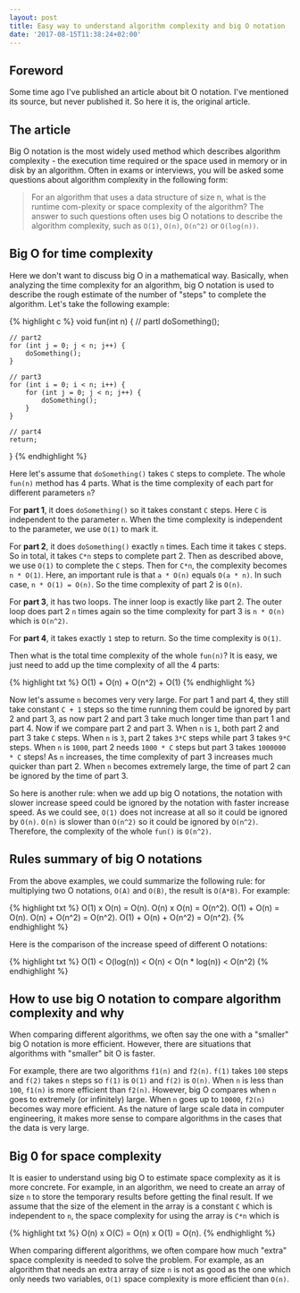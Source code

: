 ```yaml
---
layout: post
title: Easy way to understand algorithm complexity and big O notation
date: '2017-08-15T11:38:24+02:00'
---
```


## Foreword

Some time ago I've published an article about bit O notation. I've mentioned its source, but never published it. So here it is, the original article.

## The article

Big O notation is the most widely used method which describes algorithm complexity - the execution time required or the space used in memory or in disk by an algorithm. Often in exams or interviews, you will be asked some questions about algorithm complexity in the following form:

> For an algorithm that uses a data structure of size n, what is the runtime com-plexity or space complexity of the algorithm? The answer to such questions often uses big O notations to describe the algorithm complexity, such as `O(1)`, `O(n)`, `O(n^2)` or `O(log(n))`.

## Big O for time complexity

Here we don't want to discuss big O in a mathematical way. Basically, when analyzing the time complexity for an algorithm, big O notation is used to describe the rough estimate of the number of "steps" to complete the algorithm. Let's take the following example:

{% highlight c %}
void fun(int n) {
    // partl
    doSomething();

    // part2
    for (int j = 0; j < n; j++) {
        doSomething();
    }

    // part3
    for (int i = 0; i < n; i++) {
        for (int j = 0; j < n; j++) {
            doSomething();
        }
    }

    // part4
    return;
}
{% endhighlight %}

Here let's assume that `doSomething()` takes `C` steps to complete. The whole `fun(n)` method has 4 parts. What is the time complexity of each part for different parameters `n`?

For **part 1**, it does `doSomething()` so it takes constant `C` steps. Here `C` is independent to the parameter `n`. When the time complexity is independent to the parameter, we use `O(1)` to mark it.

For **part 2**, it does `doSomething()` exactly `n` times. Each time it takes `C` steps. So in total, it takes `C*n` steps to complete part 2. Then as described above, we use `O(1)` to complete the `C` steps. Then for `C*n`, the complexity becomes `n * O(1)`. Here, an important rule is that `a * O(n)` equals `O(a * n)`. In such case, `n * O(1) = O(n)`. So the time complexity of part 2 is `O(n)`.

For **part 3**, it has two loops. The inner loop is exactly like part 2. The outer loop does part 2 `n` times again so the time complexity for part 3 is `n * O(n)` which is `O(n^2)`.

For **part 4**, it takes exactly `1` step to return. So the time complexity is `O(1)`.

Then what is the total time complexity of the whole `fun(n)`? It is easy, we just need to add up the time complexity of all the 4 parts:

{% highlight txt %}
O(1) + O(n) + O(n^2) + O(1)
{% endhighlight %}

Now let's assume `n` becomes very very large. For part 1 and part 4, they still take constant `C + 1` steps so the time running them could be ignored by part 2 and part 3, as now part 2 and part 3 take much longer time than part 1 and part 4. Now if we compare part 2 and part 3. When `n` is `1`, both part 2 and part 3 take `C` steps. When `n` is `3`, part 2 takes `3*C` steps while part 3 takes `9*C` steps. When `n` is `1000`, part 2 needs `1000 * C` steps but part 3 takes `1000000 * C` steps! As `n` increases, the time complexity of part 3 increases much quicker than part 2. When `n` becomes extremely large, the time of part 2 can be ignored by the time of part 3.

So here is another rule: when we add up big O notations, the notation with slower increase speed could be ignored by the notation with faster increase speed. As we could see, `O(1)` does not increase at all so it could be ignored by `O(n)`. `O(n)` is slower than `O(n^2)` so it could be ignored by `O(n^2)`. Therefore, the complexity of the whole `fun()` is `O(n^2)`.

## Rules summary of big O notations

From the above examples, we could summarize the following rule: for multiplying two O notations, `O(A)` and `O(B)`, the result is `O(A*B)`. For example:

{% highlight txt %}
O(1) x O(n) = O(n).
O(n) x O(n) = O(n^2).
O(1) + O(n) = O(n).
O(n) + O(n^2) = O(n^2).
O(1) + O(n) + O(n^2) = O(n^2).
{% endhighlight %}

Here is the comparison of the increase speed of different O notations:

{% highlight txt %}
O(1) < O(log(n)) < O(n) < O(n * log(n)) < O(n^2)
{% endhighlight %}

## How to use big O notation to compare algorithm complexity and why

When comparing different algorithms, we often say the one with a "smaller" big O notation is more efficient. However, there are situations that algorithms with "smaller" bit O is faster.

For example, there are two algorithms `f1(n)` and `f2(n)`. `f(1)` takes `100` steps and `f(2)` takes `n` steps so `f(1)` is `O(1)` and `f(2)` is `O(n)`. When `n` is less than `100`, `f1(n)` is more efficient than `f2(n)`. However, big O compares when `n` goes to extremely (or infinitely) large. When `n` goes up to `10000`, `f2(n)` becomes way more efficient. As the nature of large scale data in computer engineering, it makes more sense to compare algorithms in the cases that the data is very large.

## Big 0 for space complexity

It is easier to understand using big O to estimate space complexity as it is more concrete. For example, in an algorithm, we need to create an array of size `n` to store the temporary results before getting the final result. If we assume that the size of the element in the array is a constant `C` which is independent to `n`, the space complexity for using the array is `C*n` which is

{% highlight txt %}
O(n) x O(C) = O(n) x O(1) = O(n).
{% endhighlight %}

When comparing different algorithms, we often compare how much "extra" space complexity is needed to solve the problem. For example, as an algorithm that needs an extra array of size `n` is not as good as the one which only needs two variables, `O(1)` space complexity is more efficient than `O(n)`.
